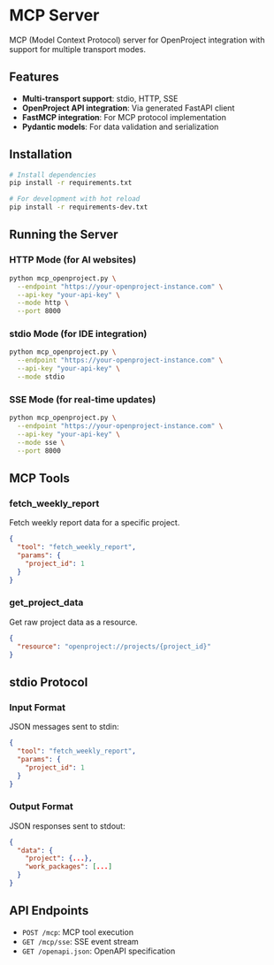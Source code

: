 # MCP Server

MCP (Model Context Protocol) server for OpenProject integration with support for multiple transport modes.

## Features

- **Multi-transport support**: stdio, HTTP, SSE
- **OpenProject API integration**: Via generated FastAPI client
- **FastMCP integration**: For MCP protocol implementation
- **Pydantic models**: For data validation and serialization

## Installation

```bash
# Install dependencies
pip install -r requirements.txt

# For development with hot reload
pip install -r requirements-dev.txt
```

## Running the Server

### HTTP Mode (for AI websites)
```bash
python mcp_openproject.py \
  --endpoint "https://your-openproject-instance.com" \
  --api-key "your-api-key" \
  --mode http \
  --port 8000
```

### stdio Mode (for IDE integration)
```bash
python mcp_openproject.py \
  --endpoint "https://your-openproject-instance.com" \
  --api-key "your-api-key" \
  --mode stdio
```

### SSE Mode (for real-time updates)
```bash
python mcp_openproject.py \
  --endpoint "https://your-openproject-instance.com" \
  --api-key "your-api-key" \
  --mode sse \
  --port 8000
```

## MCP Tools

### fetch_weekly_report
Fetch weekly report data for a specific project.

```json
{
  "tool": "fetch_weekly_report",
  "params": {
    "project_id": 1
  }
}
```

### get_project_data
Get raw project data as a resource.

```json
{
  "resource": "openproject://projects/{project_id}"
}
```

## stdio Protocol

### Input Format
JSON messages sent to stdin:

```json
{
  "tool": "fetch_weekly_report",
  "params": {
    "project_id": 1
  }
}
```

### Output Format
JSON responses sent to stdout:

```json
{
  "data": {
    "project": {...},
    "work_packages": [...]
  }
}
```

## API Endpoints

- `POST /mcp`: MCP tool execution
- `GET /mcp/sse`: SSE event stream
- `GET /openapi.json`: OpenAPI specification